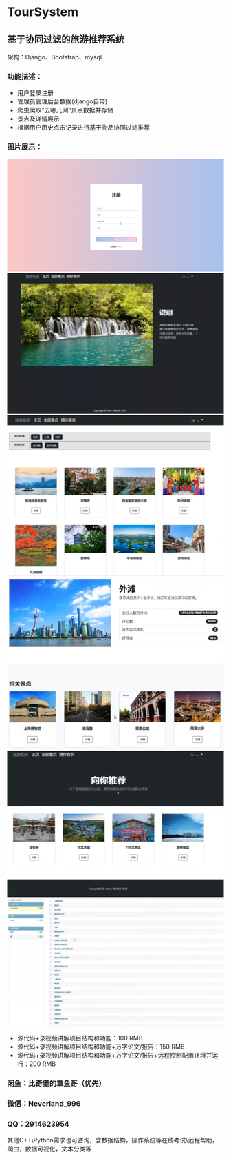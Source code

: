 # TourSystem

## 基于协同过滤的旅游推荐系统

架构：Django、Bootstrap、mysql

### 功能描述：
* 用户登录注册
* 管理员管理后台数据(django自带)
* 爬虫爬取"去哪儿网"景点数据并存储
* 景点及详情展示
* 根据用户历史点击记录进行基于物品协同过滤推荐

### 图片展示：

![注册](./注册.png)
![主页](./主页.png)
![全部景点](./全部景点.png)
![景点详情](./景点详情.png)
![推荐展示](./推荐展示.png)
![管理员](./管理员.png)


* 源代码+录视频讲解项目结构和功能：100 RMB
* 源代码+录视频讲解项目结构和功能+万字论文/报告：150 RMB
* 源代码+录视频讲解项目结构和功能+万字论文/报告+远程控制配置环境并运行：200 RMB

### 闲鱼：比奇堡的章鱼哥（优先）
### 微信：Neverland_996
### QQ：2914623954


其他C++\Python需求也可咨询，含数据结构，操作系统等在线考试\远程帮助，爬虫，数据可视化，文本分类等
